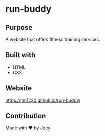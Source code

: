 # run-buddy

## Purpose
A website that offers fitness training services.

## Built with
* HTML
* CSS

## Website
https://jtm1220.github.io/run-buddy/

## Contribution
Made with ❤️ by Joey
